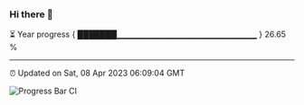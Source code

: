 ### Hi there 👋

⏳ Year progress { ███████▁▁▁▁▁▁▁▁▁▁▁▁▁▁▁▁▁▁▁▁▁▁▁ } 26.65 %

---

⏰ Updated on Sat, 08 Apr 2023 06:09:04 GMT

![Progress Bar CI](https://github.com/Shyam-Makwana/GitHub-Actions-Demo/workflows/Progress%20Bar%20CI/badge.svg)
